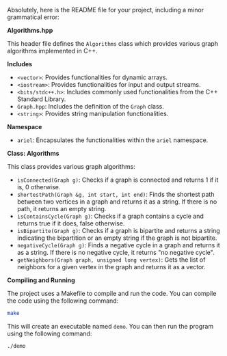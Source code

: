 Absolutely, here is the README file for your project, including a minor grammatical error:

**Algorithms.hpp**

This header file defines the `Algorithms` class which provides various graph algorithms implemented in C++.

**Includes**

* `<vector>`: Provides functionalities for dynamic arrays.
* `<iostream>`: Provides functionalities for input and output streams.
* `<bits/stdc++.h>`: Includes commonly used functionalities from the C++ Standard Library.
* `Graph.hpp`: Includes the definition of the `Graph` class.
* `<string>`: Provides string manipulation functionalities.

**Namespace**

* `ariel`: Encapsulates the functionalities within the `ariel` namespace.

**Class: Algorithms**

This class provides various graph algorithms:

* `isConnected(Graph g)`: Checks if a graph is connected and returns 1 if it is, 0 otherwise.
* `shortestPath(Graph &g, int start, int end)`: Finds the shortest path between two vertices in a graph and returns it as a string. If there is no path, it returns an empty string.
* `isContainsCycle(Graph g)`: Checks if a graph contains a cycle and returns true if it does, false otherwise.
* `isBipartite(Graph g)`: Checks if a graph is bipartite and returns a string indicating the bipartition or an empty string if the graph is not bipartite.
* `negativeCycle(Graph g)`: Finds a negative cycle in a graph and returns it as a string. If there is no negative cycle, it returns "no negative cycle".
* `getNeighbors(Graph graph, unsigned long vertex)`: Gets the list of neighbors for a given vertex in the graph and returns it as a vector.

**Compiling and Running**

The project uses a Makefile to compile and run the code. You can compile the code using the following command:

```bash
make
```

This will create an executable named `demo`. You can then run the program using the following command:

```bash
./demo
```
